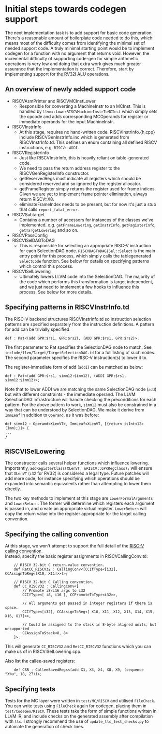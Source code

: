 # Initial steps towards codegen support

The next implementation task is to add support for basic code generation.
There's a reasonable amount of boilerplate code needed to do this, which means 
most of the difficulty comes from identifying the minimal set of needed 
support code. A truly minimal starting point would be to implement codegen for 
a function with no argument that returns void. However, the incremental 
difficulty of supporting code-gen for simple arithmetic operations is very low 
and doing that extra work gives much greater assurance that the implementation 
is correct. Therefore, start by implementing support for the RV32I ALU 
operations.

## An overview of newly added support code

* RISCVAsmPrinter and RISCVMCInstLower
  * Responsible for converting a MachineInstr to an MCInst. This is handled by 
  `llvm::LowerRISCVMachineInstrToMCInst` which simply sets the opcode and adds 
  corresponding MCOperands for register or immediate operands for the input 
  MachineInstr.
* RISCVInstrInfo
  * At this stage, requires no hand-written code. RISCVInstrInfo.{h,cpp} 
  include RISCVGenInstrInfo.inc which is generated from RISCVInstrInfo.td.
  This defines an enum containing all defined RISCV instructions, e.g.
  `RISCV::ADDI`.
* RISCVRegisterInfo
  * Just like RISCVInstrInfo, this is heavily reliant on table-generated code.
  * We need to pass the return address register to the RISCVGenRegisterInfo 
  constructor.
  * getReservedRegs must indicate all registers which should be considered 
  reserved and so ignored by the register allocator.
  * getFrameRegister simply returns the register used for frame indices. Given 
  we are yet to implement frame pointer elimination, always return RISCV::X8.
  * eliminateFrameIndex needs to be present, but for now it's just a stub that 
  calls `report_fatal_error`.
* RISCVSubtarget
  * Contains a number of accessors for instances of the classes we've 
  implemented. e.g. `getFrameLowering`, `getInstrInfo`, `getRegisterInfo`, 
  `getTargetLowering` and so on.
* RISCVPassConfig
* RISCVISelDAGToDAG
  * This is responsible for selecting an appropriate RISC-V instruction for 
  each SelectionDAG node. `RISCVDAGToDAGISel::Select` is the main entry point 
  for this process, which simply calls the tablegenerated `SelectCode` 
  function. See below for details on specifying patterns which control this 
  process.
* RISCVISelLowering
  * Ultimately lowers LLVM code into the SelectionDAG. The majority of the 
  code which performs this transformation is target independent, and we just 
  need to implement a few hooks to influence this process. See below for more 
  details.

## Specifying patterns in RISCVInstrInfo.td

The RISC-V backend structures RISCVInstrInfo.td so instruction selection 
patterns are specified separately from the instruction definitions. A pattern 
for add can be trivially specified:

    def : Pat<(add GPR:$rs1, GPR:$rs2), (ADD GPR:$rs1, GPR:$rs2)>;

The first parameter to Pat specifies the SelectionDAG node to match. See 
`include/llvm/Target/TargetSelectionDAG.td` for a full listing of such nodes.
The second parameter specifies the RISC-V instruction(s) to lower it to.

The register-immediate form of add (`addi`) can be matched as below:

    def : Pat<(add GPR:$rs1, simm12:$imm12), (ADDI GPR:$rs1, simm12:$imm12)>;

Note that to lower ADDI we are matching the same SelectionDAG node (`add`) but 
with different constraints - the immediate operand. The LLVM SelectionDAG 
infrastructure will handle checking the preconditions for each pattern. For 
the above pattern to work, `simm12` must also be constrained in a way that can 
be understood by SelectionDAG. We make it derive from `ImmLeaf` in addition to 
`Operand`, as it was before:

    def simm12 : Operand<XLenVT>, ImmLeaf<XLenVT, [{return isInt<12>(Imm);}]> {
    ...
    }

## RISCVISelLowering

The constructor calls several helper functions which influence lowering.
Importantly, `addRegisterClass(XLenVT, &RISCV::GPRRegClass);` will ensure that 
`XLenVT` (`i32` for RV32) is considered a legal type. Future patches will add 
more code, for instance specifying which operations should be expanded into 
semantic equivalents rather than attempting to lower them directly.

The two key methods to implement at this stage are `LowerFormalArguments` and 
`LowerReturn`. The former will determine which registers each argument is 
passed in, and create an appropriate virtual register. `LowerReturn` will copy 
the return value into the register appropriate for the target calling 
convention.

<!-- More info on RISCVISD::RET_FLAG -->

## Specifying the calling convention

At this stage, we won't attempt to support the full detail of the [RISC-V 
calling 
convention](https://github.com/riscv/riscv-elf-psabi-doc/blob/master/riscv-elf.md).  
Instead, specify the basic register assignments in RISCVCallingConv.td:

		// RISCV 32-bit C return-value convention.
		def RetCC_RISCV32 : CallingConv<[CCIfType<[i32], CCAssignToReg<[X10, X11]>>]>;

		// RISCV 32-bit C Calling convention.
		def CC_RISCV32 : CallingConv<[
			// Promote i8/i16 args to i32
			CCIfType<[ i8, i16 ], CCPromoteToType<i32>>,

			// All arguments get passed in integer registers if there is space.
			CCIfType<[i32], CCAssignToReg<[ X10, X11, X12, X13, X14, X15, X16, X17]>>,

			// Could be assigned to the stack in 8-byte aligned units, but unsupported
			CCAssignToStack<8, 8>
		]>;

This will generate `CC_RISCV32` and `RetCC_RISCV32` functions which you can make us of in RISCVISelLowering.cpp.

Also list the callee-saved registers:

		def CSR : CalleeSavedRegs<(add X1, X3, X4, X8, X9, (sequence "X%u", 18, 27))>;

## Specifying tests

Tests for the MC layer were written in `test/MC/RISCV` and utilised 
`FileCheck`. You can write tests using `FileCheck` again for codegen, placing 
them in `test/CodeGen/RISCV`. These tests take the form of simple functions 
written in LLVM IR, and include checks on the generated assembly after 
compilation with `llc`. I strongly recommend the use of 
`update_llc_test_checks.py` to automate the generation of check lines.

